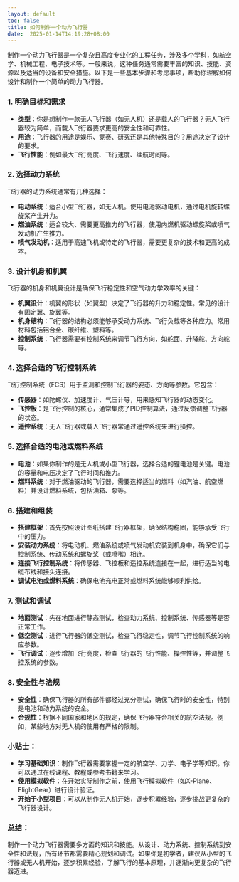 ```yaml
---
layout: default
toc: false
title: 如何制作一个动力飞行器
date:  2025-01-14T14:19:28+08:00
---
```


制作一个动力飞行器是一个复杂且高度专业化的工程任务，涉及多个学科，如航空学、机械工程、电子技术等。一般来说，这种任务通常需要丰富的知识、技能、资源以及适当的设备和安全措施。以下是一些基本步骤和考虑事项，帮助你理解如何设计和制作一个简单的动力飞行器。
<!--more-->
### 1. **明确目标和需求**
   - **类型**：你是想制作一款无人飞行器（如无人机）还是载人的飞行器？无人飞行器较为简单，而载人飞行器要求更高的安全性和可靠性。
   - **用途**：飞行器的用途是娱乐、竞赛、研究还是其他特殊目的？用途决定了设计的要求。
   - **飞行性能**：例如最大飞行高度、飞行速度、续航时间等。

### 2. **选择动力系统**
   飞行器的动力系统通常有几种选择：
   - **电动系统**：适合小型飞行器，如无人机。使用电池驱动电机，通过电机旋转螺旋桨产生升力。
   - **燃油系统**：适合较大、需要更高推力的飞行器，使用内燃机驱动螺旋桨或喷气发动机产生推力。
   - **喷气发动机**：适用于高速飞机或特定的飞行器，需要更复杂的技术和更高的成本。

### 3. **设计机身和机翼**
   飞行器的机身和机翼设计是确保飞行稳定性和空气动力学效率的关键：
   - **机翼设计**：机翼的形状（如翼型）决定了飞行器的升力和稳定性。常见的设计有固定翼、旋翼等。
   - **机身结构**：飞行器的结构必须能够承受动力系统、飞行负载等各种应力。常用材料包括铝合金、碳纤维、塑料等。
   - **控制系统**：飞行器需要有控制系统来调节飞行方向，如舵面、升降舵、方向舵等。

### 4. **选择合适的飞行控制系统**
   飞行控制系统（FCS）用于监测和控制飞行器的姿态、方向等参数。它包含：
   - **传感器**：如陀螺仪、加速度计、气压计等，用来感知飞行器的动态变化。
   - **飞控板**：是飞行控制的核心，通常集成了PID控制算法，通过反馈调整飞行器的状态。
   - **遥控系统**：无人飞行器或载人飞行器常通过遥控系统来进行操控。

### 5. **选择合适的电池或燃料系统**
   - **电池**：如果你制作的是无人机或小型飞行器，选择合适的锂电池是关键。电池的容量和电压决定了飞行时间和推力。
   - **燃料系统**：对于燃油驱动的飞行器，需要选择适当的燃料（如汽油、航空燃料）并设计燃料系统，包括油箱、泵等。

### 6. **搭建和组装**
   - **搭建框架**：首先按照设计图纸搭建飞行器框架，确保结构稳固，能够承受飞行中的压力。
   - **安装动力系统**：将电动机、燃油系统或喷气发动机安装到机身中，确保它们与控制系统、传动系统和螺旋桨（或喷嘴）相连。
   - **连接飞行控制系统**：将传感器、飞控板和遥控系统连接在一起，进行适当的电缆布线和接头连接。
   - **调试电池或燃料系统**：确保电池充电正常或燃料系统能够顺利供给。

### 7. **测试和调试**
   - **地面测试**：先在地面进行静态测试，检查动力系统、控制系统、传感器等是否正常工作。
   - **低空测试**：进行飞行器的低空测试，检查飞行稳定性，调节飞行控制系统的响应参数。
   - **飞行调试**：逐步增加飞行高度，检查飞行器的飞行性能、操控性等，并调整飞控系统的参数。

### 8. **安全性与法规**
   - **安全性**：确保飞行器的所有部件都经过充分测试，确保飞行时的安全性，特别是电池和动力系统的安全。
   - **合规性**：根据不同国家和地区的规定，确保飞行器符合相关的航空法规。例如，某些地方对无人机的使用有严格的限制。

### 小贴士：
- **学习基础知识**：制作飞行器需要掌握一定的航空学、力学、电子学等知识。你可以通过在线课程、教程或参考书籍来学习。
- **使用模拟软件**：在开始实际制作之前，使用飞行模拟软件（如X-Plane、FlightGear）进行设计验证。
- **开始于小型项目**：可以从制作无人机开始，逐步积累经验，逐步挑战更复杂的飞行器设计。

### 总结：
制作一个动力飞行器需要多方面的知识和技能。从设计、动力系统、控制系统到安全性和法规，所有环节都需要精心规划和调试。如果你是初学者，建议从小型的飞行器或无人机开始，逐步积累经验，了解飞行的基本原理，并逐渐向更复杂的飞行器迈进。
